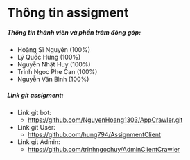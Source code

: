 # Thông tin assigment
##### Thông tin thành viên và phần trăm đóng góp:
- Hoàng Sĩ Nguyên (100%)
- Lý Quốc Hưng (100%)
- Nguyễn Nhật Huy (100%)
- Trinh Ngọc Phe Can (100%)
- Nguyễn Văn Bình (100%)
##### Link git assigment:
- Link git bot:
  + https://github.com/NguyenHoang1303/AppCrawler.git
- Link git User:
  + https://github.com/hung794/AssignmentClient
- Link git Admin:
  + https://github.com/trinhngochuy/AdminClientCrawler
